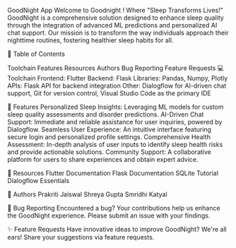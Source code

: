 
GoodNight App
Welcome to Goodnight ! Where "Sleep Transforms Lives!"
GoodNight is a comprehensive solution designed to enhance sleep quality through the integration of advanced ML predictions and personalized AI chat support. Our mission is to transform the way individuals approach their nighttime routines, fostering healthier sleep habits for all.

📌 Table of Contents

Toolchain
Features
Resources
Authors
Bug Reporting
Feature Requests
💻 Toolchain
Frontend: Flutter
Backend: Flask
Libraries: Pandas, Numpy, Plotly
APIs: Flask API for backend integration
Other: Dialogflow for AI-driven chat support, Git for version control, Visual Studio Code as the primary IDE

🚀 Features
Personalized Sleep Insights: Leveraging ML models for custom sleep quality assessments and disorder predictions.
AI-Driven Chat Support: Immediate and reliable assistance for user inquiries, powered by Dialogflow.
Seamless User Experience: An intuitive interface featuring secure login and personalized profile settings.
Comprehensive Health Assessment: In-depth analysis of user inputs to identify sleep health risks and provide actionable solutions.
Community Support: A collaborative platform for users to share experiences and obtain expert advice.

🔗 Resources
Flutter Documentation
Flask Documentation
SQLite Tutorial
Dialogflow Essentials

👥 Authors
Prakriti Jaiswal
Shreya Gupta
Smridhi Katyal

🐞 Bug Reporting
Encountered a bug? Your contributions help us enhance the GoodNight experience. Please submit an issue with your findings.

✨ Feature Requests
Have innovative ideas to improve GoodNight? We're all ears! Share your suggestions via feature requests. 
